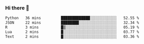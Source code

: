 ### Hi there 👋

<!--
**gustavkrist/gustavkrist** is a ✨ _special_ ✨ repository because its `README.md` (this file) appears on your GitHub profile.

Here are some ideas to get you started:

- 🔭 I’m currently working on ...
- 🌱 I’m currently learning ...
- 👯 I’m looking to collaborate on ...
- 🤔 I’m looking for help with ...
- 💬 Ask me about ...
- 📫 How to reach me: ...
- 😄 Pronouns: ...
- ⚡ Fun fact: ...
-->

<!--START_SECTION:waka-->

```txt
Python   36 mins         █████████████░░░░░░░░░░░░   52.55 %
JSON     22 mins         ████████░░░░░░░░░░░░░░░░░   32.34 %
R        3 mins          █▒░░░░░░░░░░░░░░░░░░░░░░░   05.19 %
Lua      2 mins          █░░░░░░░░░░░░░░░░░░░░░░░░   03.77 %
Text     2 mins          █░░░░░░░░░░░░░░░░░░░░░░░░   03.36 %
```

<!--END_SECTION:waka-->
